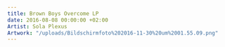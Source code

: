 ```yaml
---
title: Brown Boys Overcome LP
date: 2016-08-08 00:00:00 +02:00
Artist: Sola Plexus
Artwork: "/uploads/Bildschirmfoto%202016-11-30%20um%2001.55.09.png"
---
```


